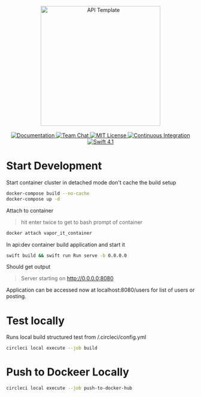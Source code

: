 <p align="center">
    <img src="https://user-images.githubusercontent.com/1342803/36623515-7293b4ec-18d3-11e8-85ab-4e2f8fb38fbd.png" width="320" alt="API Template">
    <br>
    <br>
    <a href="http://docs.vapor.codes/3.0/">
        <img src="http://img.shields.io/badge/read_the-docs-2196f3.svg" alt="Documentation">
    </a>
    <a href="https://discord.gg/vapor">
        <img src="https://img.shields.io/discord/431917998102675485.svg" alt="Team Chat">
    </a>
    <a href="LICENSE">
        <img src="http://img.shields.io/badge/license-MIT-brightgreen.svg" alt="MIT License">
    </a>
    <a href="https://circleci.com/gh/vapor/api-template">
        <img src="https://circleci.com/gh/vapor/api-template.svg?style=shield" alt="Continuous Integration">
    </a>
    <a href="https://swift.org">
        <img src="http://img.shields.io/badge/swift-4.1-brightgreen.svg" alt="Swift 4.1">
    </a>
</p>

# Start Development

Start container cluster in detached mode
don't cache the build setup
```bash
docker-compose build --no-cache
docker-compose up -d
```

Attach to container 
> hit enter twice to get to bash prompt of container
```bash
docker attach vapor_it_container
```

In api:dev container build application and start it
```bash
swift build && swift run Run serve -b 0.0.0.0
```
Should get output
> Server starting on http://0.0.0.0:8080

Application can be accessed now at localhost:8080/users for list of users or posting.

# Test locally

Runs local build structured test from /.circleci/config.yml
```bash
circleci local execute --job build
```

# Push to Dockeer Locally
```bash
circleci local execute --job push-to-docker-hub
```